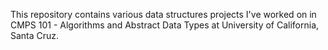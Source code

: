 This repository contains various data structures projects I've worked on in CMPS 101 - Algorithms and Abstract Data Types at
University of California, Santa Cruz. 
